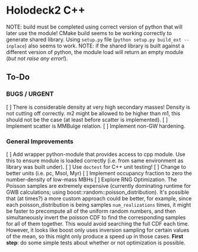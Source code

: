 # Holodeck2 C++

NOTE: build must be completed using correct version of python that will later use the module!
CMake build seems to be working correctly to generate shared library.
Using `setup.py` file (`python setup.py build_ext --inplace`) also seems to work.
NOTE: if the shared library is built against a different version of python, the module load will return an empty module (*but not raise any error!*).

## To-Do

### BUGS / URGENT

[ ] There is considerable density at very high secondary masses!  Density is not cutting off correctly.  m2 might be allowed to be higher than m1, this should not be the case (at least before scatter is implemented).
[ ] Implement scatter is MMBulge relation.
[ ] Implement non-GW hardening.

### General Improvements 

[ ] Add wrapper python-module that provides access to cpp module.  Use this to ensure module is loaded correctly (i.e. from same environment as library was built under).
[ ] Use `doctest` for C++ unit testing!
[ ] Change to better units (i.e. pc, Msol, Myr)
[ ] Implement occupancy fraction to zero the number-density of low-mass MBHs
[ ] Explore RNG Optimization.  The Poisson samples are extremely expensive (currently dominating runtime for GWB calculations; using boost::random::poisson_distribution).  It's possible that (at times?) a more custom approach could be better, for example, since each poisson_distribution is being samples `num_realizations` times, it might be faster to precompute all of the uniform random numbers, and then simultaneously invert the poisson CDF to find the corresponding samples for all of them together.  This would avoid searching the full CDF each time.  However, it looks like boost only uses inversion sampling for certain values of the mean, so this might only produce a speed up in those cases.  **First step**: do some simple tests about whether or not optimization is possible.


